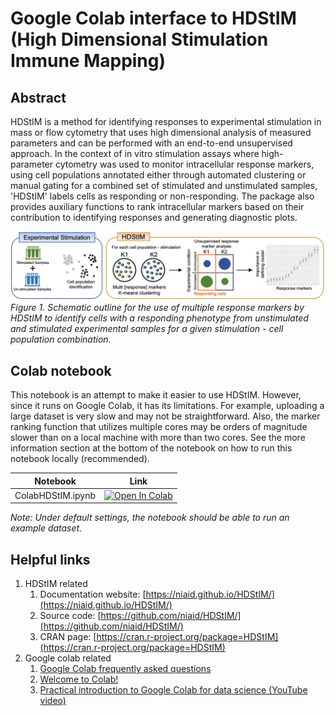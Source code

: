 # Google Colab interface to HDStIM (High Dimensional Stimulation Immune Mapping)

## Abstract
HDStIM is a method for identifying responses to experimental stimulation in mass or flow cytometry that uses high dimensional analysis of measured parameters and can be performed with an end-to-end unsupervised approach. In the context of in vitro stimulation assays where high-parameter cytometry was used to monitor intracellular response markers, using cell populations annotated either through automated clustering or manual gating for a combined set of stimulated and unstimulated samples, 'HDStIM' labels cells as responding or non-responding. The package also provides auxiliary functions to rank intracellular markers based on their contribution to identifying responses and generating diagnostic plots. 

![](ColabHDStIM.png)
*Figure 1. Schematic outline for the use of multiple response markers by HDStIM to identify cells with a responding phenotype from unstimulated and stimulated experimental samples for a given stimulation - cell population combination.*
 
## Colab notebook
This notebook is an attempt to make it easier to use HDStIM. However, since it runs on Google Colab, it has its limitations. For example, uploading a large dataset is very slow and may not be straightforward. Also, the marker ranking function that utilizes multiple cores may be orders of magnitude slower than on a local machine with more than two cores. See the more information section at the bottom of the notebook on how to run this notebook locally (recommended).


| Notebook | Link |
| -------- | ---- |
| ColabHDStIM.ipynb | <a href="https://colab.research.google.com/github/rohitfarmer/ColabHDStIM/blob/main/ColabHDStIM.ipynb" target="_parent"><img src="https://colab.research.google.com/assets/colab-badge.svg" alt="Open In Colab"/></a> |

*Note: Under default settings, the notebook should be able to run an example dataset.*

## Helpful links
1. HDStIM related
   1. Documentation website: [https://niaid.github.io/HDStIM/](https://niaid.github.io/HDStIM/) 
   2. Source code: [https://github.com/niaid/HDStIM/](https://github.com/niaid/HDStIM/) 
   3. CRAN page: [https://cran.r-project.org/package=HDStIM](https://cran.r-project.org/package=HDStIM)
2. Google colab related
   1. [Google Colab frequently asked questions](https://research.google.com/colaboratory/faq.html)
   2. [Welcome to Colab!](https://colab.research.google.com/)
   3. [Practical introduction to Google Colab for data science (YouTube video)](https://www.youtube.com/watch?v=oCngVVBSsmA)